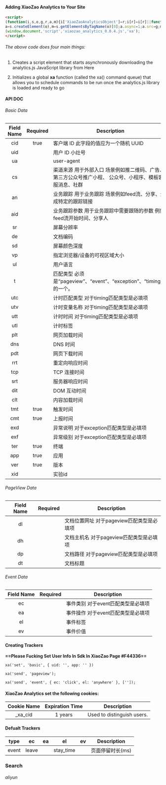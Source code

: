 

#### Adding XiaoZao Analytics to Your Site

``` html
<script>
(function(i,s,o,g,r,a,m){i['XiaoZaoAnalyticsObject']=r;i[r]=i[r]||function(){(i[r].q=i[r].q||[]).push(arguments)};
a=s.createElement(o),m=s.getElementsByTagName(o)[0];a.async=1;a.src=g;m.parentNode.insertBefore(a,m)})
(window,document,'script','xiaozao_analytics_0.0.4.js','xa');
</script>
```

###### The above code does four main things:

 1. Creates a script element that starts asynchronously downloading the
    analytics.js JavaScript library from Here

 2. Initializes a global **xa** function (called the xa() command queue)
    that allows you to schedule commands to be run once the analytics.js
    library is loaded and ready to go

#### API DOC

###### Basic Data
| Field Name | Required |  Description |
| :------------: | :------------: | ------------ |
| cid        | true     |  客户端 ID 此字段的值应为一个随机 UUID  |
| uid        |          |  用户 ID 小灶号 |
| ua         |          |  user-agent|
| cs         |          |  渠道来源 用于外部入口 场景例如推二维码、广告、第三方公众号推广小程、 公众号、小程序、模板客服消息、社群|
| an         |          |  业务跟踪 用于业务跟踪 场景例如feed流、分享、生成特定的跟踪链接|
| aid        |          |  业务跟踪参数 用于业务跟踪中需要跟随的参数 例如feed流开始时间、分享人 |
| sr         |          |  屏幕分辨率|
| de         |          |  文档编码|
| sd         |          |  屏幕颜色深度|
| vp         |          |  指定浏览器/设备的可视区域大小|
| ul         |          |  用户语言|
| t	         |          |  匹配类型 必须是“pageview”、“event”、“exception”、“timing”中的一个。|
| utc        |          |  计时匹配类型 对于timing匹配类型是必填项 |
| utv        |          |  计时变量名称 对于timing匹配类型是必填项 |
| utt        |          |  计时时间 对于timing匹配类型是必填项 |
| utl        |          |  计时标签 |
| plt        |          |  网页加载时间 |
| dns        |          |  DNS 时间 |
| pdt        |          |  网页下载时间 |
| rrt        |          |  重定向响应时间 |
| tcp        |          |  TCP 连接时间 |
| srt        |          |  服务器响应时间 |
| dit        |          |  DOM 互动时间 |
| clt        |          |  内容加载时间 |
| tmt        | true     |  触发时间   |
| cmt        | true     |  上报时间   |
| exd        |          |  异常说明 对于exception匹配类型是必填项 |
| exf        |          |  异常级别 对于exception匹配类型是必填项 |
| ter        | true     |  终端   |
| app        | true     |  应用   |
| ver        | true     |  版本   |
| xid        |          |  实验id |

###### PageView Data
| Field Name | Required |  Description |
| :------------: | :------------: | ------------ |
| dl         |          |  文档位置网址 对于pageview匹配类型是必填项|
| dh         |          |  文档主机名 对于pageview匹配类型是必填项|
| dp         |          |  文档路径 对于pageview匹配类型是必填项|
| dt         |          |  文档标题|

###### Event Data
| Field Name | Required |  Description |
| :------------: | :------------: | ------------ |
| ec    	 |          |  事件类别 对于event匹配类型是必填项|
| ea    	 |          |  事件操作 对于event匹配类型是必填项|
| el    	 |          |  事件标签|
| ev    	 |          |  事件价值|


#### Creating Trackers
**==Please Fucking Set User Info In Sdk In XiaoZao Page #F44336==**

```
xa('set', 'basic', { uid: '', app: '' })
```

```
xa('send', 'pageview');
```

```
xa('send', 'event', { ec: 'click', el: 'anywhere' }, ['']);
```

#### XiaoZao Analytics set the following cookies:

| Cookie Name | Expiration Time |  Description |
| :------------: | :------------: | ------------ |
| _xa_cid | 1 years | Used to distinguish users. |


#### Defualt Trackers

| type | ec | ea | el | ev |  Description |
| :------------: | :------------: |:------------: |:------------: |:------------: | ------------ |
| event | leave |	|stay_time |	 | 页面停留时长(ms) |

### Search

###### aliyun
